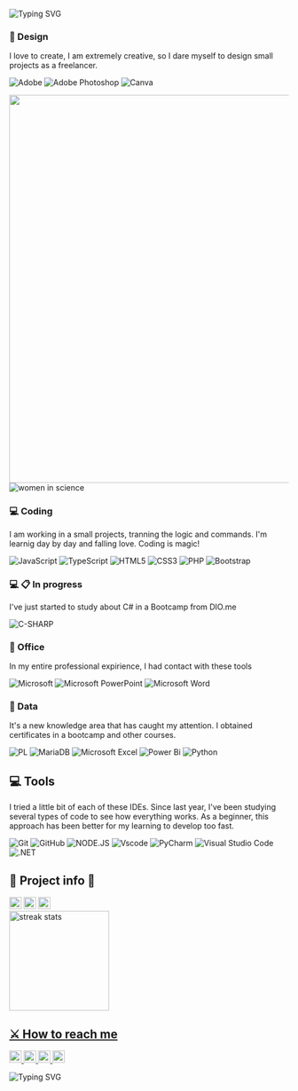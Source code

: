 ![Typing SVG](https://readme-typing-svg.herokuapp.com?font=Sedan+SC&size=40&duration=1500&pause=1000&color=FFFFFF&background=000000&center=true&random=false&width=1100&height=100&lines=Hi%2C+there!!;I+am+a+software+developer+in+progress;And+I'm+working+hard+to+commit+to+some+projects+soon.;Welcome+to+my+profile!) 

<h3> 🎨 Design </h3>

I love to create, I am extremely creative, so I dare myself to design small projects as a freelancer. 

![Adobe](https://img.shields.io/badge/adobe-%23FF0000.svg?style=for-the-badge&logo=adobe&logoColor=white)
![Adobe Photoshop](https://img.shields.io/badge/adobe%20photoshop-%2331A8FF.svg?style=for-the-badge&logo=adobe%20photoshop&logoColor=white)
![Canva](https://img.shields.io/badge/Canva-%2300C4CC.svg?style=for-the-badge&logo=Canva&logoColor=white)

<img src align="left" width="700"> ![women in science](https://github.com/KimiuryAlves/KimiuryAlves/assets/163214869/53d11778-daee-4f84-9f9a-6720bdd13ece)

<h3> 💻 Coding </h3>

I am working in a small projects, tranning the logic and commands. 
I'm learnig day by day and falling love. Coding is magic! 

![JavaScript](https://img.shields.io/badge/javascript-%23323330.svg?style=for-the-badge&logo=javascript&logoColor=%23F7DF1E)
![TypeScript](https://img.shields.io/badge/typescript-%23007ACC.svg?style=for-the-badge&logo=typescript&logoColor=white)
![HTML5](https://img.shields.io/badge/HTML5-E34F26?style=for-the-badge&logo=html5&logoColor=white)
![CSS3](https://img.shields.io/badge/CSS3-1572B6?style=for-the-badge&logo=css3&logoColor=white)
![PHP](https://img.shields.io/badge/PHP-777BB4?style=for-the-badge&logo=php&logoColor=white)
![Bootstrap](https://img.shields.io/badge/-bootstrap-0D1117?style=for-the-badge&logo=bootstrap&labelColor=0D1117)

<h3> 💻 📋 In progress </h3>

I've just started to study about C# in a Bootcamp from DIO.me

![C-SHARP](https://img.shields.io/badge/C%23-239120?logo=c-sharp&logoColor=white&style=for-the-badge)

<h3> 🏢 Office </h3>

In my entire professional expirience, I had contact with these tools

![Microsoft](https://img.shields.io/badge/Microsoft-0078D4?style=for-the-badge&logo=microsoft&logoColor=white)
![Microsoft PowerPoint](https://img.shields.io/badge/Microsoft_PowerPoint-B7472A?style=for-the-badge&logo=microsoft-powerpoint&logoColor=white)
![Microsoft Word](https://img.shields.io/badge/Microsoft_Word-2B579A?style=for-the-badge&logo=microsoft-word&logoColor=white)

<h3> 💾 Data </h3>

It's a new knowledge area that has caught my attention. I obtained certificates in a bootcamp and other courses.

![PL](https://img.shields.io/badge/SQL-FFFFFF?style=for-the-badge&logo=oracle&logoColor=FF0000&labelColor=FFFFFF&color=FF0000)
![MariaDB](https://img.shields.io/badge/MariaDB-003545?style=for-the-badge&logo=mariadb&logoColor=white)
![Microsoft Excel](https://img.shields.io/badge/Microsoft_Excel-217346?style=for-the-badge&logo=microsoft-excel&logoColor=white)
![Power Bi](https://img.shields.io/badge/power_bi-F2C811?style=for-the-badge&logo=powerbi&logoColor=black)
![Python](https://img.shields.io/badge/python-3670A0?style=for-the-badge&logo=python&logoColor=ffdd54)

<h2> 💻 Tools </h2>

I tried a little bit of each of these IDEs. Since last year, I've been studying several types of code to see how everything works. 
As a beginner, this approach has been better for my learning to develop too fast.

![Git](https://img.shields.io/badge/GIT-E44C30?style=for-the-badge&logo=git&logoColor=white)
![GitHub](https://img.shields.io/badge/github-%23121011.svg?style=for-the-badge&logo=github&logoColor=white)
![NODE.JS](https://img.shields.io/badge/Node.js-43853D?logo=node.js&logoColor=white&style=for-the-badge)
![Vscode](https://img.shields.io/badge/Vscode-007ACC?style=for-the-badge&logo=visual-studio-code&logoColor=white)
![PyCharm](https://img.shields.io/badge/pycharm-143?style=for-the-badge&logo=pycharm&logoColor=black&color=black&labelColor=green)
![Visual Studio Code](https://img.shields.io/badge/Visual%20Studio%20Code-0078d7.svg?style=for-the-badge&logo=visual-studio-code&logoColor=white)
![.NET](https://img.shields.io/badge/.NET-5C2D91?logo=.net&logoColor=white&style=for-the-badge)

<h2> 🚧 Project info 🚧 </h2>
<div>
<img alt="GitHub forks" src="https://img.shields.io/github/forks/kimiuryalves/kimiuryalves?color=FFC01E&logo=github&style=for-the-badge&logoColor=181717" height="22px">
<img alt="GitHub Repo stars" src="https://img.shields.io/github/stars/kimiuryalves/kimiuryalves?color=FFC01E&logo=github&style=for-the-badge&logoColor=181717" height="22px">
<img alt="Last commit" src="https://img.shields.io/github/last-commit/kimiuryalves/kimiuryalves?color=FFC01E&logo=git&logoColor&style=for-the-badge" height="22px">
</div>

<a href="https://github.com/DenverCoder1/github-readme-streak-stats">
        <img height=180em src="https://streak-stats.demolab.com/?user=kimiuryalves&theme=midnight-purple&hide_border=true" alt="streak stats"/>
    </a>
    <a href="https://github.com/ashutosh00710/github-readme-activity-graph">
        
<h2> ⚔️ How to reach me</h2> 
    
<a href="https://github.com/kimiuryalves">
    <img alt="Link to my GitHub" src="https://img.shields.io/github/followers/kimiuryalves?style=for-the-badge&color=181717&logo=github&logoColor=181717&label=@kimiuryalves" height="22px">
</a>
<a href="https://codepen.io/kimiuryalves">
    <img alt="link to my CodePen" src="https://img.shields.io/static/v1?label&message=/kimiuryalves&color=000000&style=for-the-badge&logo=codepen" height="22px" />
</a>
<a href="https://linkedin.com/in/carol42">
    <img alt="link to my LinkedIn" src="https://img.shields.io/static/v1?label&message=/in/kimiury-alves-pinto&color=0A66C2&style=for-the-badge&logo=linkedin" height="22px" />
</a>
</a>
</a>
<a href="mailto:carol42.helo@gmail.com">
    <img alt="link to send me an email" src="https://img.shields.io/static/v1?label&message=kimialves.ka@gmail.com&color=whitesmoke&style=for-the-badge&logo=gmail" height="22px" />
</a>
</br>

![Typing SVG](https://readme-typing-svg.herokuapp.com?font=Sedan+SC&size=60&duration=1500&pause=1000&color=FFFFFF&background=000000&center=true&random=false&width=1100&height=100&lines=thank+you+for+visiting+me!)
